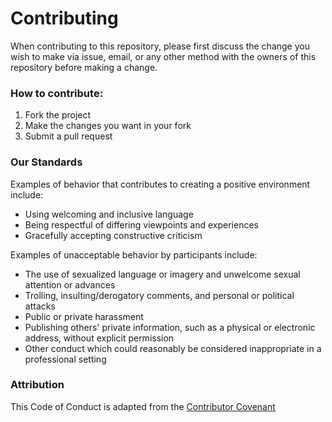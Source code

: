 # Contributing

When contributing to this repository, please first discuss the change you wish to make via issue,
email, or any other method with the owners of this repository before making a change. 


### How to contribute:
1. Fork the project
2. Make the changes you want in your fork
3. Submit a pull request

### Our Standards

Examples of behavior that contributes to creating a positive environment
include:

* Using welcoming and inclusive language
* Being respectful of differing viewpoints and experiences
* Gracefully accepting constructive criticism

Examples of unacceptable behavior by participants include:

* The use of sexualized language or imagery and unwelcome sexual attention or
advances
* Trolling, insulting/derogatory comments, and personal or political attacks
* Public or private harassment
* Publishing others' private information, such as a physical or electronic
  address, without explicit permission
* Other conduct which could reasonably be considered inappropriate in a
  professional setting



### Attribution

This Code of Conduct is adapted from the [Contributor Covenant][homepage]

[homepage]: http://contributor-covenant.org

